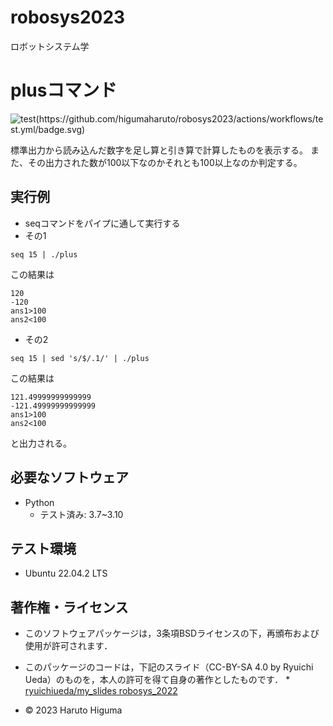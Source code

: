 # robosys2023
ロボットシステム学


 
# plusコマンド
![test(https://github.com/higumaharuto/robosys2023/actions/workflows/test.yml/badge.svg)](https://github.com/higumaharuto/robosys2023/actions/workflows/test.yml/badge.svg)


標準出力から読み込んだ数字を足し算と引き算で計算したものを表示する。
また、その出力された数が100以下なのかそれとも100以上なのか判定する。

## 実行例

* seqコマンドをパイプに通して実行する<br>
 * その1<br>
```  
seq 15 | ./plus  
```  
この結果は<br>
```   
120  
-120  
ans1>100  
ans2<100  
```  
 * その2<br>
```  
seq 15 | sed 's/$/.1/' | ./plus  
```
この結果は<br>
```
121.49999999999999  
-121.49999999999999  
ans1>100  
ans2<100  
```
と出力される。



## 必要なソフトウェア
* Python
  * テスト済み: 3.7~3.10

## テスト環境
* Ubuntu 22.04.2 LTS


## 著作権・ライセンス

* このソフトウェアパッケージは，3条項BSDライセンスの下，再頒布および使用が許可されます．

* このパッケージのコードは，下記のスライド（CC-BY-SA 4.0 by Ryuichi Ueda）のものを，本人の許可を得て自身の著作としたものです．
      * [ryuichiueda/my_slides robosys_2022](https://github.com/ryuichiueda/my_slides/tree/master/robosys_2022) 

* © 2023 Haruto Higuma


